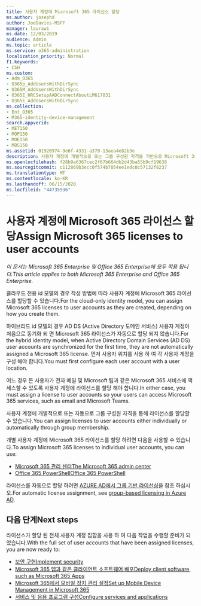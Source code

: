 ```yaml
---
title: 사용자 계정에 Microsoft 365 라이선스 할당
ms.author: josephd
author: JoeDavies-MSFT
manager: laurawi
ms.date: 12/03/2019
audience: Admin
ms.topic: article
ms.service: o365-administration
localization_priority: Normal
f1.keywords:
- CSH
ms.custom:
- Adm_O365
- O365p_AddUsersWithDirSync
- O365M_AddUsersWithDirSync
- O365E_HRCSetupAADConnectAboutLM617031
- O365E_AddUsersWithDirSync
ms.collection:
- Ent_O365
- M365-identity-device-management
search.appverid:
- MET150
- MOP150
- MOE150
- MBS150
ms.assetid: 01920974-9e6f-4331-a370-13aea4e82b3e
description: 사용자 계정에 개별적으로 또는 그룹 구성원 자격을 기반으로 Microsoft 365 라이선스를 할당 하는 방법에 대해 설명 합니다.
ms.openlocfilehash: f28b9a6367cec2f67b664db2d43ba55b9cf19638
ms.sourcegitcommit: c112869b3ecc0f574b7054ee1edc8c57132f8237
ms.translationtype: MT
ms.contentlocale: ko-KR
ms.lasthandoff: 06/15/2020
ms.locfileid: "44735936"
---
```

# <a name="assign-microsoft-365-licenses-to-user-accounts"></a><span data-ttu-id="6d2c8-103">사용자 계정에 Microsoft 365 라이선스 할당</span><span class="sxs-lookup"><span data-stu-id="6d2c8-103">Assign Microsoft 365 licenses to user accounts</span></span>

<span data-ttu-id="6d2c8-104">*이 문서는 Microsoft 365 Enterprise 및 Office 365 Enterprise에 모두 적용 됩니다.*</span><span class="sxs-lookup"><span data-stu-id="6d2c8-104">*This article applies to both Microsoft 365 Enterprise and Office 365 Enterprise.*</span></span>

<span data-ttu-id="6d2c8-105">클라우드 전용 id 모델의 경우 작성 방법에 따라 사용자 계정에 Microsoft 365 라이선스를 할당할 수 있습니다.</span><span class="sxs-lookup"><span data-stu-id="6d2c8-105">For the cloud-only identity model, you can assign Microsoft 365 licenses to user accounts as they are created, depending on how you create them.</span></span>

<span data-ttu-id="6d2c8-106">하이브리드 id 모델의 경우 AD DS (Active Directory 도메인 서비스) 사용자 계정이 처음으로 동기화 되 면 Microsoft 365 라이선스가 자동으로 할당 되지 않습니다.</span><span class="sxs-lookup"><span data-stu-id="6d2c8-106">For the hybrid identity model, when Active Directory Domain Services (AD DS) user accounts are synchronized for the first time, they are not automatically assigned a Microsoft 365 license.</span></span> <span data-ttu-id="6d2c8-107">먼저 사용자 위치를 사용 하 여 각 사용자 계정을 구성 해야 합니다.</span><span class="sxs-lookup"><span data-stu-id="6d2c8-107">You must first configure each user account with a user location.</span></span>

<span data-ttu-id="6d2c8-108">어느 경우 든 사용자가 전자 메일 및 Microsoft 팀과 같은 Microsoft 365 서비스에 액세스할 수 있도록 사용자 계정에 라이선스를 할당 해야 합니다.</span><span class="sxs-lookup"><span data-stu-id="6d2c8-108">In either case, you must assign a license to user accounts so your users can access Microsoft 365 services, such as email and Microsoft Teams.</span></span>

<span data-ttu-id="6d2c8-109">사용자 계정에 개별적으로 또는 자동으로 그룹 구성원 자격을 통해 라이선스를 할당할 수 있습니다.</span><span class="sxs-lookup"><span data-stu-id="6d2c8-109">You can assign licenses to user accounts either individually or automatically through group membership.</span></span>

<span data-ttu-id="6d2c8-110">개별 사용자 계정에 Microsoft 365 라이선스를 할당 하려면 다음을 사용할 수 있습니다.</span><span class="sxs-lookup"><span data-stu-id="6d2c8-110">To assign Microsoft 365 licenses to individual user accounts, you can use:</span></span>

- [<span data-ttu-id="6d2c8-111">Microsoft 365 관리 센터</span><span class="sxs-lookup"><span data-stu-id="6d2c8-111">The Microsoft 365 admin center</span></span>](https://docs.microsoft.com/microsoft-365/admin/manage/assign-licenses-to-users)
- [<span data-ttu-id="6d2c8-112">Office 365 PowerShell</span><span class="sxs-lookup"><span data-stu-id="6d2c8-112">Office 365 PowerShell</span></span>](https://docs.microsoft.com/office365/enterprise/powershell/assign-licenses-to-user-accounts-with-office-365-powershell)

<span data-ttu-id="6d2c8-113">라이선스를 자동으로 할당 하려면 [AZURE AD에서 그룹 기반 라이선싱](https://docs.microsoft.com/azure/active-directory/fundamentals/active-directory-licensing-whatis-azure-portal)을 참조 하십시오.</span><span class="sxs-lookup"><span data-stu-id="6d2c8-113">For automatic license assignment, see [group-based licensing in Azure AD](https://docs.microsoft.com/azure/active-directory/fundamentals/active-directory-licensing-whatis-azure-portal).</span></span>

## <a name="next-steps"></a><span data-ttu-id="6d2c8-114">다음 단계</span><span class="sxs-lookup"><span data-stu-id="6d2c8-114">Next steps</span></span>

<span data-ttu-id="6d2c8-115">라이선스가 할당 된 전체 사용자 계정 집합을 사용 하 여 다음 작업을 수행할 준비가 되었습니다.</span><span class="sxs-lookup"><span data-stu-id="6d2c8-115">With the full set of user accounts that have been assigned licenses, you are now ready to:</span></span>

- [<span data-ttu-id="6d2c8-116">보안 구현</span><span class="sxs-lookup"><span data-stu-id="6d2c8-116">Implement security</span></span>](https://docs.microsoft.com/microsoft-365/security/office-365-security/security-roadmap)
- [<span data-ttu-id="6d2c8-117">Microsoft 365 앱과 같은 클라이언트 소프트웨어 배포</span><span class="sxs-lookup"><span data-stu-id="6d2c8-117">Deploy client software, such as Microsoft 365 Apps</span></span>](https://docs.microsoft.com/DeployOffice/deployment-guide-microsoft-365-apps)
- [<span data-ttu-id="6d2c8-118">Microsoft 365에서 모바일 장치 관리 설정</span><span class="sxs-lookup"><span data-stu-id="6d2c8-118">Set up Mobile Device Management in Microsoft 365</span></span>](https://support.office.com/article/set-up-mobile-device-management-mdm-in-office-365-dd892318-bc44-4eb1-af00-9db5430be3cd)
- [<span data-ttu-id="6d2c8-119">서비스 및 응용 프로그램 구성</span><span class="sxs-lookup"><span data-stu-id="6d2c8-119">Configure services and applications</span></span>](configure-services-and-applications.md)
